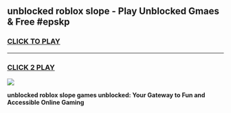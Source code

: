 
## unblocked roblox slope - Play Unblocked Gmaes & Free #epskp
<h3>
<a href="https://news.freeplayer.one?title=unblocked_roblox_slope&ref=24F">CLICK TO PLAY</a></h3>
<hr>

<h3>
<a href="https://news.freeplayer.one?title=unblocked_roblox_slope&ref=24F">CLICK 2 PLAY</a>
  
</h3>

<a href="https://news.freeplayer.one?title=unblocked_roblox_slope&ref=24F/"><img src="https://clearcache.store/games.png"></a>


**unblocked roblox slope games unblocked: Your Gateway to Fun and Accessible Online Gaming**
